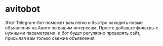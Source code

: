 # avitobot
Этот Telegram-бот поможет вам легко и быстро находить новые объявления на Авито по вашим интересам. Просто добавьте фильтры с нужными параметрами, и бот будет регулярно проверять сайт, присылая вам только свежие объявления.
